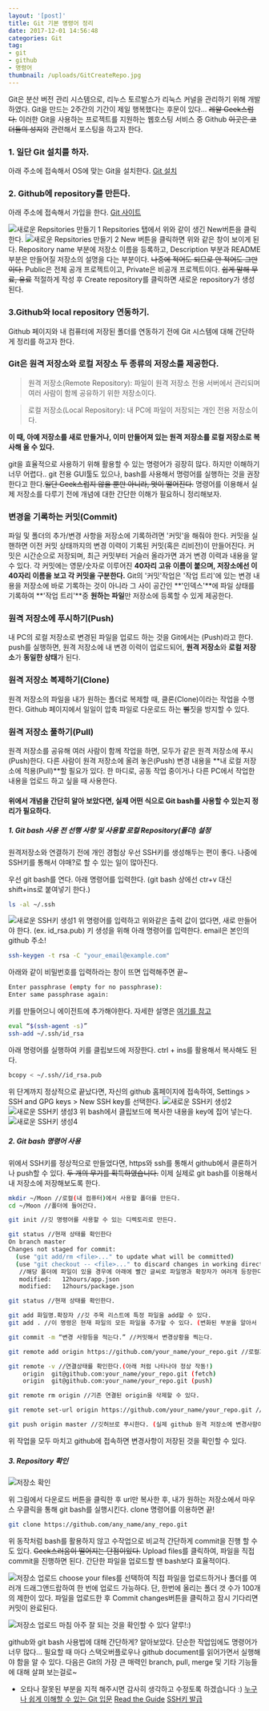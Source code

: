 ```yaml
---
layout: '[post]'
title: Git 기본 명령어 정리
date: 2017-12-01 14:56:48
categories: Git
tag:
- git
- github
- 명령어
thumbnail: /uploads/GitCreateRepo.jpg
---
```


Git은 분산 버전 관리 시스템으로, 리누스 토르발스가 리눅스 커널을 관리하기 위해 개발하였다. Git을 만드는 2주간의 기간이 제일 행복했다는 후문이 있다... ~~레알 Geek스럽다.~~ 이러한 Git을 사용하는 프로젝트를 지원하는 웹호스팅 서비스 중 Github ~~이곳은 코더들의 성지~~와 관련해서 포스팅을 하고자 한다.
 
### 1. 일단 Git 설치를 하자.

아래 주소에 접속해서 OS에 맞는 Git을 설치한다.
[Git 설치](https://git-scm.com/downloads)

### 2. Github에 repository를 만든다.

아래 주소에 접속해서 가입을 한다.
[Git 사이트](https://github.com/)

![새로운 Repsitories 만들기 1](/uploads/GitNewBtn.jpg) 
Repsitories 탭에서 위와 같이 생긴 New버튼을 클릭한다. 
![새로운 Repsitories 만들기 2](/uploads/GitCreateRepo.jpg)
New 버튼을 클릭하면 위와 같은 창이 보이게 된다. Repository name 부분에 저장소 이름을 등록하고, Description 부분과 README 부분은 만들어질 저장소의 설명을 다는 부분이다. ~~나중에 적어도 되므로 안 적어도 그만이다.~~ Public은 전체 공개 프로젝트이고, Private은 비공개 프로젝트이다. ~~쉽게 말해 무료, 유료~~ 적절하게 작성 후 Create repository를 클릭하면 새로운 repository가 생성된다.

### 3.Github와 local repository 연동하기.

Github 페이지와 내 컴퓨터에 저장된 폴더를 연동하기 전에 Git 시스템에 대해 간단하게 정리를 하고자 한다.

### Git은 원격 저장소와 로컬 저장소 두 종류의 저장소를 제공한다. 
> 원격 저장소(Remote Repository): 파일이 원격 저장소 전용 서버에서 관리되며 여러 사람이 함께 공유하기 위한 저장소이다.

> 로컬 저장소(Local Repository): 내 PC에 파일이 저장되는 개인 전용 저장소이다. 

**이 때, 아예 저장소를 새로 만들거나, 이미 만들어져 있는 원격 저장소를 로컬 저장소로 복사해 올 수 있다.**

git을 효율적으로 사용하기 위해 활용할 수 있는 명령어가 굉장히 많다. 하지만 이해하기 너무 어렵다.. git 전용 GUI툴도 있으나, bash를 사용해서 명렁어를 실행하는 것을 권장한다고 한다.~~일단 Geek스럽지 않을 뿐만 아니라, 멋이 떨어진다.~~ 명령어를 이용해서 실제 저장소를 다루기 전에 개념에 대한 간단한 이해가 필요하니 정리해보자.

### 변경을 기록하는 커밋(Commit)
파일 및 폴더의 추가/변경 사항을 저장소에 기록하려면 '커밋'을 해줘야 한다. 커밋을 실핸하면 이전 커밋 상태까지의 변경 이력이 기록된 커밋(혹은 리비전)이 만들어진다. 커밋은 시간순으로 저장되며, 최근 커밋부터 거슬러 올라가면 과거 변경 이력과 내용을 알 수 있다. 각 커밋에는 영문/숫자로 이루어진 **40자리 고유 이름이 붙으며, 저장소에선 이 40자리 이름을 보고 각 커밋을 구분한다.** Git의 '커밋'작업은 '작업 트리'에 있는 변경 내용을 저장소에 바로 기록하는 것이 아니라 그 사이 공간인 **'인덱스'**에 파일 상태를 기록하여 **'작업 트리'**중 **원하는 파일**만 저장소에 등록할 수 있게 제공한다.

### 원격 저장소에 푸시하기(Push)
내 PC의 로컬 저장소로 변경된 파일을 업로드 하는 것을 Git에서는 (Push)라고 한다. push를 실행하면, 원격 저장소에 내 변경 이력이 업로드되어, **원격 저장소**와 **로컬 저장소**가 **동일한 상태**가 된다.

### 원격 저장소 복제하기(Clone)
원격 저장소의 파일을 내가 원하는 폴더로 복제할 때, 클론(Clone)이라는 작업을 수행한다. Github 페이지에서 일일이 압축 파일로 다운로드 하는 ~~뻘~~짓을 방지할 수 있다.

### 원격 저장소 풀하기(Pull)
원격 저장소를 공유해 여러 사람이 함께 작업을 하면, 모두가 같은 원격 저장소에 푸시(Push)한다. 다른 사람이 원격 저장소에 올려 놓은(Push) 변경 내용을 **내 로컬 저장소에 적용(Pull)**할 필요가 있다. 한 마디로, 공동 작업 중이거나 다른 PC에서 작업한 내용을 업로드 하고 싶을 때 사용한다.

#### 위에서 개념을 간단히 알아 보았다면, 실제 어떤 식으로 Git bash를 사용할 수 있는지 정리가 필요하다. 

##### 1. Git bash 사용 전 선행 사항 및 사용할 로컬 Repository(폴더) 설정
원격저장소와 연결하기 전에 개인 경험상 우선 SSH키를 생성해두는 편이 좋다. 나중에 SSH키를 통해서 야매?로 할 수 있는 일이 많아진다.

우선 git bash를 연다. 아래 명령어를 입력한다. (git bash 상에선 ctr+v 대신 shift+ins로 붙여넣기 한다.)
```bash
ls -al ~/.ssh 
```
![새로운 SSH키 생성1](/uploads/gitBashSSH.jpg) 
위 명령어를 입력하고 위와같은 출력 값이 없다면, 새로 만들어야 한다. (ex. id_rsa.pub)
키 생성을 위해 아래 명령어를 입력한다. email은 본인의 github 주소!
```bash
ssh-keygen -t rsa -C "your_email@example.com"
```
아래와 같이 비밀번호를 입력하라는 창이 뜨면 입력해주면 끝~  
```bash
Enter passphrase (empty for no passphrase):
Enter same passphrase again:
```
키를 만들어으니 에이전트에 추가해야한다. 자세한 설명은 [여기를 참고](https://help.github.com/articles/generating-a-new-ssh-key-and-adding-it-to-the-ssh-agent/)
```bash
eval “$(ssh-agent -s)”
ssh-add ~/.ssh/id_rsa
```
아래 명령어를 실행하여 키를 클립보드에 저장한다. ctrl + ins를 활용해서 복사해도 된다.
```bash
bcopy < ~/.ssh//id_rsa.pub
```
위 단계까지 정상적으로 끝났다면, 자신의 github 홈페이지에 접속하여, Settings > SSH and GPG keys > New SSH key를 선택한다.
![새로운 SSH키 생성2](/uploads/githubSetting.jpg)  
![새로운 SSH키 생성3](/uploads/githubSSH.jpg) 
위 bash에서 클립보드에 복사한 내용을 key에 집어 넣는다.
![새로운 SSH키 생성4](/uploads/gitSSHkey.jpg)
##### 2. Git bash 명령어 사용
위에서 SSH키를 정상적으로 만들었다면, https와 ssh를 통해서 github에서 클론하거나 push할 수 있다. ~~두 개의 무기를 획득하였습니다.~~
이제 실제로 git bash를 이용해서 내 저장소에 저장해보도록 한다.
```bash
mkdir ~/Moon //로컬(내 컴퓨터)에서 사용할 폴더를 만든다.
cd ~/Moon //폴더에 들어간다.
```
```bash
git init //깃 명령어를 사용할 수 있는 디렉토리로 만든다.
```
```bash
git status //현재 상태를 확인한다
On branch master
Changes not staged for commit:
  (use "git add/rm <file>..." to update what will be committed)
  (use "git checkout -- <file>..." to discard changes in working directory)
   //해당 폴더에 파일이 있을 경우에 아래에 빨간 글씨로 파일명과 확장자가 여러개 등장한다.
   modified:   12hours/app.json
   modified:   12hours/package.json
```
```bash
git status //현재 상태를 확인한다.
```
```bash
git add 화일명.확장자 //깃 주목 리스트에 특정 파일을 add할 수 있다.
git add . //이 명령은 현재 파일의 모든 파일을 추가할 수 있다. (변화된 부분을 알아서 추가해준다.)
```
```bash
git commit -m “변경 사항등을 적는다.” //커밋해서 변경상황을 찍는다.
```
```bash
git remote add origin https://github.com/your_name/your_repo.git //로컬과 github 원격 저장소를 연결한다.
```
```bash
git remote -v //연결상태를 확인한다.(아래 처럼 나타나야 정상 작동!)
	origin  git@github.com:your_name/your_repo.git (fetch)
	origin  git@github.com:your_name/your_repo.git (push)
```
```bash
git remote rm origin //기존 연결된 origin을 삭제할 수 있다.
```
```bash
git remote set-url origin https://github.com/your_name/your_repo.git //연결된 url을 변경할 수 있다.
```
```bash
git push origin master //깃허브로 푸시한다. (실제 github 원격 저장소에 변경사항이 저장된다.)
```
위 작업을 모두 마치고 github에 접속하면 변경사항이 저장된 것을 확인할 수 있다.
##### 3. Repository 확인
![저장소 확인](/uploads/gitMoon2.jpg)

위 그림에서 다운로드 버튼을 클릭한 후 url만 복사한 후, 내가 원하는 저장소에서 마우스 우클릭을 통해 git bash를 실행시킨다. clone 명령어를 이용하면 끝!
```bash
git clone https://github.com/any_name/any_repo.git 
```

위 동작처럼 bash를 활용하지 않고 수작업으로 비교적 간단하게 commit을 진행 할 수도 있다. ~~Geek스러움이 떨어지는 단점이있다.~~
Upload files를 클릭하여, 파일을 직접 commit을 진행하면 된다. 간단한 파일을 업로드할 땐 bash보다 효율적이다.  

![저장소 업로드](/uploads/gitUpload.jpg)
choose your files를 선택하여 직접 파일을 업로드하거나 폴더를 여러개 드래그앤드랍하여 한 번에 업로드 가능하다.
단, 한번에 올리는 폴더 갯 수가 100개의 제한이 있다. 파일을 업로드한 후 Commit changes버튼을 클릭하고 잠시 기다리면 커밋이 완료된다.

![저장소 업로드 마침](/uploads/gitUploadFinally.jpg)
아주 잘 되는 것을 확인할 수 있다 얄루!:)


github와 git bash 사용법에 대해 간단하게? 알아보았다. 단순한 작업임에도 명령어가 너무 많다... 필요할 때 마다 스택오버플로우나 github document를 읽어가면서 실행해야 함을 알 수 있다. 다음은 Git의 가장 큰 매력인 branch, pull, merge 및 기타 기능들에 대해 살펴 보는걸로~
  
* 오타나 잘못된 부분을 지적 해주시면 감사히 생각하고 수정토록 하겠습니다 :)
[누구나 쉽게 이해할 수 있는 Git 입문](https://backlog.com/git-tutorial/kr/intro/intro1_1.html)
[Read the Guide](https://guides.github.com/activities/hello-world/)
[SSH키 발급](http://nickjoit.tistory.com/94)
